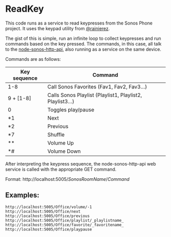 # ReadKey

This code runs as a service to read keypresses from the Sonos Phone project. It uses the keypad utility from [@rainierez](https://github.com/rainierez).

The gist of this is simple, run an infinite loop to collect keypresses and run commands based on the key pressed. The commands, in this case, all talk to the [node-sonos-http-api](https://github.com/jishi/node-sonos-http-api), also running as a service on the same device. 

Commands are as follows:

| Key sequence | Command |
| ------------ | ------- |
|1-8|	Call Sonos Favorites (Fav1, Fav2, Fav3…) |
|9 + [1-8]|	Calls Sonos Playlist (Playlist1, Playlist2, Playlist3…) |
|0|	Toggles play/pause| 
|*1|	Next        |
|*2|	Previous    |
|*7|	Shuffle     |
|**|	Volume Up   |
|*#|	Volume Down |

After interpreting the keypress sequence, the node-sonos-http-api web service is called with the appropriate GET command. 

Format: http://localhost:5005/_SonosRoomName_/_Command_

## Examples: 

```http://localhost:5005/Office/volume/+1
http://localhost:5005/Office/volume/-1
http://localhost:5005/Office/next
http://localhost:5005/Office/previous
http://localhost:5005/Office/playlist/_playlistname_
http://localhost:5005/Office/favorite/_favoritename_
http://localhost:5005/Office/playpause
```
